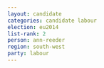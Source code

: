 ```yaml
---
layout: candidate
categories: candidate labour
election: eu2014
list-rank: 2
person: ann-reeder
region: south-west
party: labour
---
```

